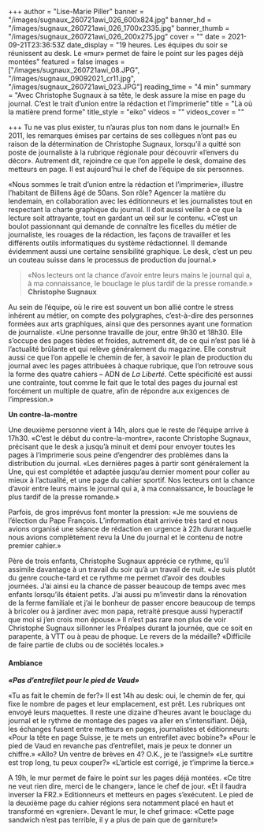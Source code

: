 +++
author = "Lise-Marie Piller"
banner = "/images/sugnaux_260721awi_026_600x824.jpg"
banner_hd = "/images/sugnaux_260721awi_026_1700x2335.jpg"
banner_thumb = "/images/sugnaux_260721awi_026_200x275.jpg"
cover = ""
date = 2021-09-21T23:36:53Z
date_display = "19 heures. Les équipes du soir se réunissent au desk. Le «mur» permet de faire le point sur les pages déjà montées"
featured = false
images = ["/images/sugnaux_260721awi_08.JPG", "/images/sugnaux_09092021_cr11.jpg", "/images/sugnaux_260721awi_023.JPG"]
reading_time = "4 min"
summary = "Avec Christophe Sugnaux à sa tête, le desk assure la mise en page du journal. C’est le trait d’union entre la rédaction et l’imprimerie"
title = "Là où la matière prend forme"
title_style = "eiko"
videos = ""
videos_cover = ""

+++
Tu ne vas plus exister, tu n’auras plus ton nom dans le journal!» En 2011, les remarques émises par certains de ses collègues n’ont pas eu raison de la détermination de Christophe Sugnaux, lorsqu’il a quitté son poste de journaliste à la rubrique régionale pour découvrir «l’envers du décor». Autrement dit, rejoindre ce que l’on appelle le desk, domaine des metteurs en page. Il est aujourd’hui le chef de l’équipe de six personnes.

«Nous sommes le trait d’union entre la rédaction et l’imprimerie», illustre l’habitant de Billens âgé de 50ans. Son rôle? Agencer la matière du lendemain, en collaboration avec les éditionneurs et les journalistes tout en respectant la charte graphique du journal. Il doit aussi veiller à ce que la lecture soit attrayante, tout en gardant un œil sur le contenu. «C’est un boulot passionnant qui demande de connaître les ficelles du métier de journaliste, les rouages de la rédaction, les façons de travailler et les différents outils informatiques du système rédactionnel. Il demande évidemment aussi une certaine sensibilité graphique. Le desk, c’est un peu un couteau suisse dans le processus de production du journal.»

> «Nos lecteurs ont la chance d’avoir entre leurs mains le journal qui a, à ma connaissance, le bouclage le plus tardif de la presse romande.»  
> **Christophe Sugnaux**

Au sein de l’équipe, où le rire est souvent un bon allié contre le stress inhérent au métier, on compte des polygraphes, c’est-à-dire des personnes formées aux arts graphiques, ainsi que des personnes ayant une formation de journaliste. «Une personne travaille de jour, entre 9h30 et 18h30. Elle s’occupe des pages tièdes et froides, autrement dit, de ce qui n’est pas lié à l’actualité brûlante et qui relève généralement du magazine. Elle construit aussi ce que l’on appelle le chemin de fer, à savoir le plan de production du journal avec les pages attribuées à chaque rubrique, que l’on retrouve sous la forme des quatre cahiers – ADN de _La Liberté_. Cette spécificité est aussi une contrainte, tout comme le fait que le total des pages du journal est forcément un multiple de quatre, afin de répondre aux exigences de l’impression.»

**Un contre-la-montre**

Une deuxième personne vient à 14h, alors que le reste de l’équipe arrive à 17h30. «C’est le début du contre-la-montre», raconte Christophe Sugnaux, précisant que le desk a jusqu’à minuit et demi pour envoyer toutes les pages à l’imprimerie sous peine d’engendrer des problèmes dans la distribution du journal. «Les dernières pages à partir sont généralement la Une, qui est complétée et adaptée jusqu’au dernier moment pour coller au mieux à l’actualité, et une page du cahier sportif. Nos lecteurs ont la chance d’avoir entre leurs mains le journal qui a, à ma connaissance, le bouclage le plus tardif de la presse romande.»

Parfois, de gros imprévus font monter la pression: «Je me souviens de l’élection du Pape François. L’information était arrivée très tard et nous avions organisé une séance de rédaction en urgence à 22h durant laquelle nous avions complètement revu la Une du journal et le contenu de notre premier cahier.»

Père de trois enfants, Christophe Sugnaux apprécie ce rythme, qu’il assimile davantage à un travail du soir qu’à un travail de nuit. «Je suis plutôt du genre couche-tard et ce rythme me permet d’avoir des doubles journées. J’ai ainsi eu la chance de passer beaucoup de temps avec mes enfants lorsqu’ils étaient petits. J’ai aussi pu m’investir dans la rénovation de la ferme familiale et j’ai le bonheur de passer encore beaucoup de temps à bricoler ou à jardiner avec mon papa, retraité presque aussi hyperactif que moi si j’en crois mon épouse.» Il n’est pas rare non plus de voir Christophe Sugnaux sillonner les Préalpes durant la journée, que ce soit en parapente, à VTT ou à peau de phoque. Le revers de la médaille? «Difficile de faire partie de clubs ou de sociétés locales.»

#### Ambiance

**_«Pas d’entrefilet pour le pied de Vaud»_**

«Tu as fait le chemin de fer?» Il est 14h au desk: oui, le chemin de fer, qui fixe le nombre de pages et leur emplacement, est prêt. Les rubriques ont envoyé leurs maquettes. Il reste une dizaine d’heures avant le bouclage du journal et le rythme de montage des pages va aller en s’intensifiant. Déjà, les échanges fusent entre metteurs en pages, journalistes et éditionneurs: «Pour la tête en page Suisse, je te mets un entrefilet avec bobine?» «Pour le pied de Vaud en revanche pas d’entrefilet, mais je peux te donner un chiffre.» «Allo? Un ventre de brèves en 4? O.K., je te l’assigne!» «Le surtitre est trop long, tu peux couper?» «L’article est corrigé, je t’imprime la tierce.»

A 19h, le mur permet de faire le point sur les pages déjà montées. «Ce titre ne veut rien dire, merci de le changer», lance le chef de jour. «Et il faudra inverser la FR2.» Editionneurs et metteurs en pages s’exécutent. Le pied de la deuxième page du cahier régions sera notamment placé en haut et transformé en «grenier». Devant le mur, le chef grimace: «Cette page sandwich n’est pas terrible, il y a plus de pain que de garniture!»